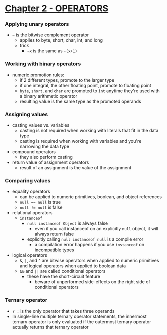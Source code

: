 # <u>Chapter 2 - OPERATORS</u>

### Applying unary operators

- `~` is the bitwise complement operator
  - applies to byte, short, char, int, and long
  - trick
    - `~x` is the same as `-(x+1)`

### Working with binary operators

- numeric promotion rules:
  - if 2 different types, promote to the larger type
  - if one integral, the other floating point, promote to floating point
  - `byte`, `short`, and `char` are promoted to `int` anytime they're used with a binary arithmetic operator
  - resulting value is the same type as the promoted operands

### Assigning values

- casting values vs. variables
  - casting is not required when working with literals that fit in the data type
  - casting is required when working with variables and you're narrowing the data type
- compound operators
  - they also perform casting
- return value of assignment operators
  - result of an assignment is the value of the assignment

### Comparing values

- equality operators
  - can be applied to numeric primitives, boolean, and object references
  - `null == null` is true
  - `null != null` is false
- relational operators
  - `instanceof`
    - `null instanceof Object` is always false
      - even if you call instanceof on an explicitly `null` object, it will always return false
    - explicitly calling `null instanceof null` is a compile error
		- a compilation error happens if you use `instanceof` on incompatible types
- logical operators
  - `&`, `|`, and `^` are bitwise operators when applied to numeric primitives
		and logical operators when applied to boolean data
  - `&&` and `||` are called conditional operators
    - these have the short-circuit feature
      - beware of unperformed side-effects on the right side of conditional operators

### Ternary operator

- `? :` is the only operator that takes three operands
- In single-line multiple ternary operator statements, the innermost ternary operator is only evaluated if 
  the outermost ternary operator actually returns that ternary operator
